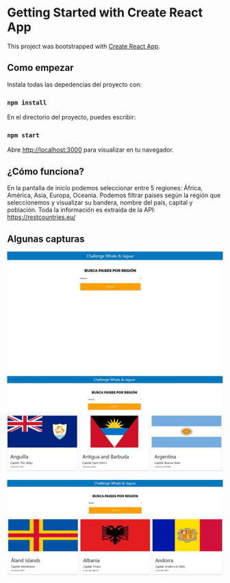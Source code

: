 # Getting Started with Create React App

This project was bootstrapped with [Create React App](https://github.com/facebook/create-react-app).


## Como empezar

Instala todas las depedencias del proyecto con:

### `npm install`

En el directorio del proyecto, puedes escribir:

### `npm start`

Abre [http://localhost:3000](http://localhost:3000) para visualizar en tu navegador.

## ¿Cómo funciona?
En la pantalla de inicio podemos seleccionar entre 5 regiones: África, América, Asia, Europa, Oceania.
Podemos filtrar paises según la región que seleccionemos y visualizar su bandera, nombre del país, capital y población.
Toda la información es extraída de la API: https://restcountries.eu/

## Algunas capturas
![](capturas/Captura1.jpg)

![](capturas/Captura2.jpg)

![](capturas/Captura3.jpg)

